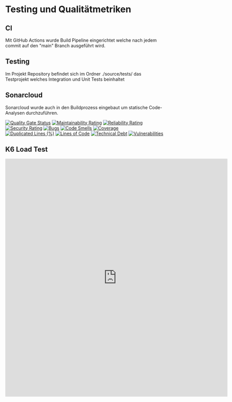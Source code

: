 Testing und Qualitätmetriken
========================

CI
-----------------------
Mit GitHub Actions wurde Build Pipeline eingerichtet welche nach jedem commit auf den "main" Branch ausgeführt wird.

Testing
-----------------------
Im Projekt Repository befindet sich im Ordner ./source/tests/ das Testprojekt welches Integration und Unit Tests beinhaltet

Sonarcloud
-----------------------

Sonarcloud wurde auch in den Buildprozess eingebaut um statische Code-Analysen durchzuführen.

[![Quality Gate Status](https://sonarcloud.io/api/project_badges/measure?project=ragi96_CarRent&metric=alert_status)](https://sonarcloud.io/dashboard?id=ragi96_CarRent)
[![Maintainability Rating](https://sonarcloud.io/api/project_badges/measure?project=ragi96_CarRent&metric=sqale_rating)](https://sonarcloud.io/dashboard?id=ragi96_CarRent)
[![Reliability Rating](https://sonarcloud.io/api/project_badges/measure?project=ragi96_CarRent&metric=reliability_rating)](https://sonarcloud.io/dashboard?id=ragi96_CarRent)
[![Security Rating](https://sonarcloud.io/api/project_badges/measure?project=ragi96_CarRent&metric=security_rating)](https://sonarcloud.io/dashboard?id=ragi96_CarRent)
[![Bugs](https://sonarcloud.io/api/project_badges/measure?project=ragi96_CarRent&metric=bugs)](https://sonarcloud.io/dashboard?id=ragi96_CarRent)
[![Code Smells](https://sonarcloud.io/api/project_badges/measure?project=ragi96_CarRent&metric=code_smells)](https://sonarcloud.io/dashboard?id=ragi96_CarRent)
[![Coverage](https://sonarcloud.io/api/project_badges/measure?project=ragi96_CarRent&metric=coverage)](https://sonarcloud.io/dashboard?id=ragi96_CarRent)
[![Duplicated Lines (%)](https://sonarcloud.io/api/project_badges/measure?project=ragi96_CarRent&metric=duplicated_lines_density)](https://sonarcloud.io/dashboard?id=ragi96_CarRent)
[![Lines of Code](https://sonarcloud.io/api/project_badges/measure?project=ragi96_CarRent&metric=ncloc)](https://sonarcloud.io/dashboard?id=ragi96_CarRent)
[![Technical Debt](https://sonarcloud.io/api/project_badges/measure?project=ragi96_CarRent&metric=sqale_index)](https://sonarcloud.io/dashboard?id=ragi96_CarRent)
[![Vulnerabilities](https://sonarcloud.io/api/project_badges/measure?project=ragi96_CarRent&metric=vulnerabilities)](https://sonarcloud.io/dashboard?id=ragi96_CarRent)

K6 Load Test
-----------------------
<iframe width="700" height="750" frameBorder="0" src="https://htmlpreview.github.io/?https://github.com/ragi96/CarRent/blob/main/artifacts/k6report.html"></iframe>